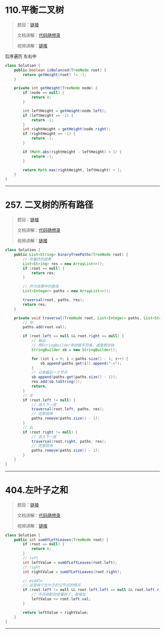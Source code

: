 



# 110.平衡二叉树

> 题目：[链接](https://leetcode.cn/problems/balanced-binary-tree/)
>
> 文档讲解：[代码随想录](https://programmercarl.com/0110.%E5%B9%B3%E8%A1%A1%E4%BA%8C%E5%8F%89%E6%A0%91.html)
>
> 视频讲解：[链接](https://www.bilibili.com/video/BV1Ug411S7my)



后序遍历 左右中

```java
class Solution {
    public boolean isBalanced(TreeNode root) {
        return getHeight(root) != -1;
    }

    private int getHeight(TreeNode node) {
        if (node == null) {
            return 0;
        }

        int leftHeight = getHeight(node.left);
        if (leftHeight == -1) {
            return -1;
        }
        int rightHeight = getHeight(node.right);
        if (rightHeight == -1) {
            return -1;
        }

        if (Math.abs(rightHeight - leftHeight) > 1) {
            return -1;
        }

        return Math.max(rightHeight, leftHeight) + 1;
    }
}
```



--------------



# 257. 二叉树的所有路径

> 题目：[链接](https://leetcode.cn/problems/binary-tree-paths/)
>
> 文档讲解：[代码随想录](https://programmercarl.com/0257.%E4%BA%8C%E5%8F%89%E6%A0%91%E7%9A%84%E6%89%80%E6%9C%89%E8%B7%AF%E5%BE%84.html)
>
> 视频讲解：[链接](https://www.bilibili.com/video/BV1ZG411G7Dh)





```java
class Solution {
    public List<String> binaryTreePaths(TreeNode root) {
        // 存最终的结果
        List<String> res = new ArrayList<>();
        if (root == null) {
            return res;
        }

        // 作为结果中的路径
        List<Integer> paths = new ArrayList<>();

        traversal(root, paths, res);
        return res;
    }

    private void traversal(TreeNode root, List<Integer> paths, List<String> res) {
        // 中
        paths.add(root.val);

        if (root.left == null && root.right == null) {
            // 输出
            // 用StringBuilder来拼接字符串，速度更加快
            StringBuilder sb = new StringBuilder();

            for (int i = 0; i < paths.size() - 1; i++) {
                sb.append(paths.get(i)).append("->");
            }
            // 记录最后一个节点
            sb.append(paths.get(paths.size() - 1));
            res.add(sb.toString());
            return;
        }
        // 左
        if (root.left != null) {
            // 进入下一层
            traversal(root.left, paths, res);
            // 还原现场
            paths.remove(paths.size() - 1);
        }
        // 右
        if (root.right != null) {
            // 进入下一层
            traversal(root.right, paths, res);
            // 还原现场
            paths.remove(paths.size() - 1);
        }
    }
}
```



------------





# 404.左叶子之和

> 题目：[链接](https://leetcode.cn/problems/sum-of-left-leaves/)
>
> 文档讲解：[代码随想录](https://programmercarl.com/0404.%E5%B7%A6%E5%8F%B6%E5%AD%90%E4%B9%8B%E5%92%8C.html)
>
> 视频讲解：[链接](https://www.bilibili.com/video/BV1GY4y1K7z8)



```java
class Solution {
    public int sumOfLeftLeaves(TreeNode root) {
        if (root == null) {
            return 0;
        }
        // left
        int leftValue = sumOfLeftLeaves(root.left);
        // right
        int rightValue = sumOfLeftLeaves(root.right);

        // middle
        // 这是每个左叶子的父节点的情况
        if (root.left != null && root.left.left == null && root.left.right == null) {
            // 不开辟新的变量存了，直接加
            leftValue += root.left.val;
        }

        return leftValue + rightValue;
    }
}
```



------------



